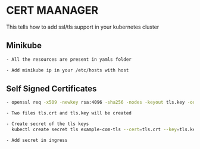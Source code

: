 # CERT MAANAGER

This tells how to add ssl/tls support in your kubernetes cluster

## Minikube

```sh
- All the resources are present in yamls folder

- Add minikube ip in your /etc/hosts with host

```

## Self Signed Certificates
```sh
- openssl req -x509 -newkey rsa:4096 -sha256 -nodes -keyout tls.key -out tls.crt -subj "/CN=example.com" -days 365

- Two files tls.crt and tls.key will be created

- Create secret of the tls keys 
  kubectl create secret tls example-com-tls --cert=tls.crt --key=tls.key

- Add secret in ingress 

```
